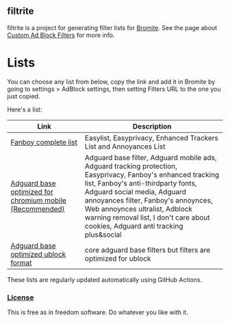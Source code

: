 ## filtrite
filtrite is a project for generating filter lists for [Bromite](https://www.bromite.org/).
See the page about [Custom Ad Block Filters](https://www.bromite.org/custom-filters) for more info.

# Lists
You can choose any list from below, copy the link and add it in Bromite by going to settings > AdBlock settings, then setting Filters URL to the one you just copied.

Here's a list:


| Link | Description  |
| ------ | ------|
| [Fanboy complete list](https://github.com/hayaburro/filtrite/releases/latest/download/adguard-fanboy.dat) | Easylist, Easyprivacy, Enhanced Trackers List and Annoyances List |
| [Adguard base optimized for chromium mobile (Recommended) ](https://github.com/hayaburro/filtrite/releases/latest/download/bromite-adguard.dat) | Adguard base filter, Adguard mobile ads, Adguard tracking protection, Easyprivacy, Fanboy's enhanced tracking list, Fanboy's anti-thirdparty fonts, Adguard social media, Adguard annoyances filter, Fanboy's annoynces, Web annoynces ultralist, Adblock warning removal list, I don't care about cookies, Adguard anti tracking plus&social |
| [Adguard base optimized ublock format](https://github.com/hayaburro/filtrite/releases/latest/download/experimental.dat) | core adguard base filters but filters are optimized for ublock |


These lists are regularly updated automatically using GitHub Actions.

### [License](LICENSE)
This is free as in freedom software. Do whatever you like with it.
